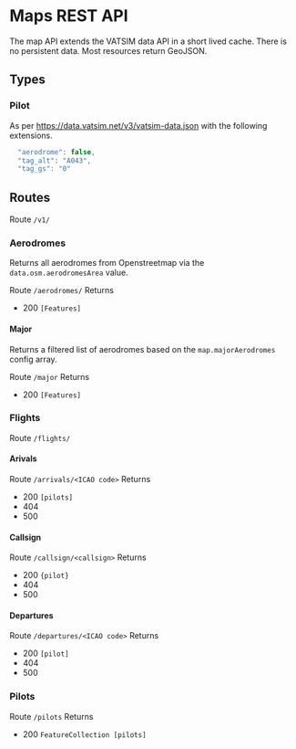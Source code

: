 # Maps REST API

The map API extends the VATSIM data API in a short lived cache. There is no persistent data.
Most resources return GeoJSON.

## Types

### Pilot

As per https://data.vatsim.net/v3/vatsim-data.json with the following extensions.

```javascript
  "aerodrome": false,
  "tag_alt": "A043",
  "tag_gs": "0"
```

## Routes

Route `/v1/`

### Aerodromes

Returns all aerodromes from Openstreetmap via the `data.osm.aerodromesArea` value.

Route `/aerodromes/`
Returns
- 200 `[Features]`

#### Major

Returns a filtered list of aerodromes based on the `map.majorAerodromes` config array.

Route  `/major`
Returns
- 200 `[Features]`

### Flights

Route `/flights/`

#### Arivals

Route `/arrivals/<ICAO code>`
Returns
- 200 `[pilots]`
- 404
- 500

#### Callsign

Route `/callsign/<callsign>`
Returns
- 200 `{pilot}`
- 404
- 500

#### Departures

Route `/departures/<ICAO code>`
Returns
- 200 `[pilot]`
- 404
- 500

### Pilots

Route `/pilots`
Returns
- 200 `FeatureCollection [pilots]`